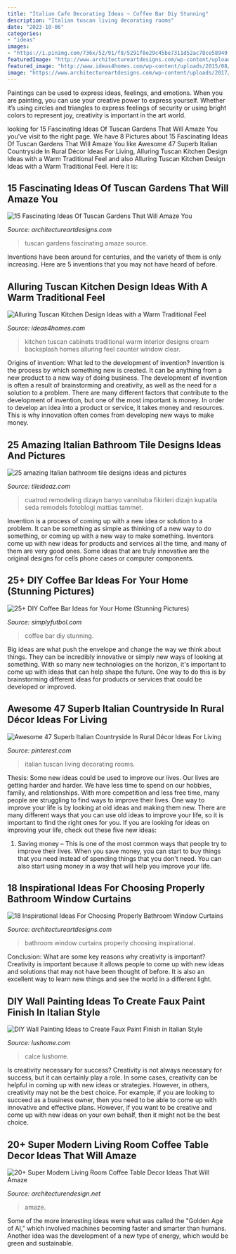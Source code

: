 ```yaml
---
title: "Italian Cafe Decorating Ideas ~ Coffee Bar Diy Stunning"
description: "Italian tuscan living decorating rooms"
date: "2023-10-06"
categories:
- "ideas"
images:
- "https://i.pinimg.com/736x/52/91/f8/5291f8e29c45be7311d52ac78ce58949.jpg"
featuredImage: "http://www.architectureartdesigns.com/wp-content/uploads/2016/11/4-32.jpg"
featured_image: "http://www.ideas4homes.com/wp-content/uploads/2015/08/Simple-White-Counter-and-Cabinets-near-Cream-Backsplash-near-Clear-Window-in-Tuscan-Kitchen-Design-Ideas.jpg"
image: "https://www.architectureartdesigns.com/wp-content/uploads/2017/05/9-23.jpg"
---
```



Paintings can be used to express ideas, feelings, and emotions.
When you are painting, you can use your creative power to express yourself. Whether it’s using circles and triangles to express feelings of security or using bright colors to represent joy, creativity is important in the art world.

	

		
looking for 15 Fascinating Ideas Of Tuscan Gardens That Will Amaze You you've visit to the right page. We have 8 Pictures about 15 Fascinating Ideas Of Tuscan Gardens That Will Amaze You like Awesome 47 Superb Italian Countryside In Rural Décor Ideas For Living, Alluring Tuscan Kitchen Design Ideas with a Warm Traditional Feel and also Alluring Tuscan Kitchen Design Ideas with a Warm Traditional Feel. Here it is:
		
    
## 15 Fascinating Ideas Of Tuscan Gardens That Will Amaze You

<img loading=lazy src="http://www.architectureartdesigns.com/wp-content/uploads/2016/11/4-32.jpg" onerror="this.onerror=null;this.src='https://tse2.mm.bing.net/th?id=OIP.xqLSEBZOZXDboemov8HDVwHaJ4&amp;pid=15.1';" alt="15 Fascinating Ideas Of Tuscan Gardens That Will Amaze You">

_Source: architectureartdesigns.com_

>tuscan gardens fascinating amaze source. 

	

Inventions have been around for centuries, and the variety of them is only increasing. Here are 5 inventions that you may not have heard of before.

    
## Alluring Tuscan Kitchen Design Ideas With A Warm Traditional Feel

<img loading=lazy src="http://www.ideas4homes.com/wp-content/uploads/2015/08/Simple-White-Counter-and-Cabinets-near-Cream-Backsplash-near-Clear-Window-in-Tuscan-Kitchen-Design-Ideas.jpg" onerror="this.onerror=null;this.src='https://tse3.mm.bing.net/th?id=OIP.B8ZJJ7P_PyXkg2TOWL0ALgHaFz&amp;pid=15.1';" alt="Alluring Tuscan Kitchen Design Ideas with a Warm Traditional Feel">

_Source: ideas4homes.com_

>kitchen tuscan cabinets traditional warm interior designs cream backsplash homes alluring feel counter window clear. 

	

Origins of invention: What led to the development of invention?
Invention is the process by which something new is created. It can be anything from a new product to a new way of doing business. The development of invention is often a result of brainstorming and creativity, as well as the need for a solution to a problem. There are many different factors that contribute to the development of invention, but one of the most important is money. In order to develop an idea into a product or service, it takes money and resources. This is why innovation often comes from developing new ways to make money.

    
## 25 Amazing Italian Bathroom Tile Designs Ideas And Pictures

<img loading=lazy src="https://www.tileideaz.com/wp-content/uploads/2015/10/the_bathroom_by_cuatrod.jpg" onerror="this.onerror=null;this.src='https://tse4.mm.bing.net/th?id=OIP.iERmQQKOHI7Uip0p7J87twHaI9&amp;pid=15.1';" alt="25 amazing Italian bathroom tile designs ideas and pictures">

_Source: tileideaz.com_

>cuatrod remodeling dizayn banyo vannituba fikirleri dizajn kupatila seda remodels fotoblogi mattias tammet. 

	

Invention is a process of coming up with a new idea or solution to a problem. It can be something as simple as thinking of a new way to do something, or coming up with a new way to make something. Inventors come up with new ideas for products and services all the time, and many of them are very good ones. Some ideas that are truly innovative are the original designs for cells phone cases or computer components.

    
## 25+ DIY Coffee Bar Ideas For Your Home (Stunning Pictures)

<img loading=lazy src="http://simplyfutbol.com/wp-content/uploads/2017/04/word-image-7.jpeg" onerror="this.onerror=null;this.src='https://tse3.mm.bing.net/th?id=OIP.Bf6AL0NVuq_EEHGwCK9aKQHaJ4&amp;pid=15.1';" alt="25+ DIY Coffee Bar Ideas for Your Home (Stunning Pictures)">

_Source: simplyfutbol.com_

>coffee bar diy stunning. 

	

Big ideas are what push the envelope and change the way we think about things. They can be incredibly innovative or simply new ways of looking at something. With so many new technologies on the horizon, it's important to come up with ideas that can help shape the future. One way to do this is by brainstorming different ideas for products or services that could be developed or improved.

    
## Awesome 47 Superb Italian Countryside In Rural Décor Ideas For Living

<img loading=lazy src="https://i.pinimg.com/736x/52/91/f8/5291f8e29c45be7311d52ac78ce58949.jpg" onerror="this.onerror=null;this.src='https://tse2.mm.bing.net/th?id=OIP.7mDdrEsE4614wWHs_A0xKAHaLX&amp;pid=15.1';" alt="Awesome 47 Superb Italian Countryside In Rural Décor Ideas For Living">

_Source: pinterest.com_

>italian tuscan living decorating rooms. 

	

Thesis: Some new ideas could be used to improve our lives.
Our lives are getting harder and harder. We have less time to spend on our hobbies, family, and relationships. With more competition and less free time, many people are struggling to find ways to improve their lives. One way to improve your life is by looking at old ideas and making them new. There are many different ways that you can use old ideas to improve your life, so it is important to find the right ones for you. If you are looking for ideas on improving your life, check out these five new ideas: 
1) Saving money – This is one of the most common ways that people try to improve their lives. When you save money, you can start to buy things that you need instead of spending things that you don't need. You can also start using money in a way that will help you improve your life.

    
## 18 Inspirational Ideas For Choosing Properly Bathroom Window Curtains

<img loading=lazy src="https://www.architectureartdesigns.com/wp-content/uploads/2017/05/9-23.jpg" onerror="this.onerror=null;this.src='https://tse4.mm.bing.net/th?id=OIP.OH4tNAvSDC5YTN70-CvkRwHaHa&amp;pid=15.1';" alt="18 Inspirational Ideas For Choosing Properly Bathroom Window Curtains">

_Source: architectureartdesigns.com_

>bathroom window curtains properly choosing inspirational. 

	

Conclusion: What are some key reasons why creativity is important?
Creativity is important because it allows people to come up with new ideas and solutions that may not have been thought of before. It is also an excellent way to learn new things and see the world in a different light.

    
## DIY Wall Painting Ideas To Create Faux Paint Finish In Italian Style

<img loading=lazy src="http://www.lushome.com/wp-content/uploads/2013/11/wall-painting-ideas-interior-decorating-8.jpg" onerror="this.onerror=null;this.src='https://tse3.mm.bing.net/th?id=OIP.sbAFFQAd6SJX6WvmIKa7OgAAAA&amp;pid=15.1';" alt="DIY Wall Painting Ideas to Create Faux Paint Finish in Italian Style">

_Source: lushome.com_

>calce lushome. 

	

Is creativity necessary for success?
Creativity is not always necessary for success, but it can certainly play a role. In some cases, creativity can be helpful in coming up with new ideas or strategies. However, in others, creativity may not be the best choice. For example, if you are looking to succeed as a business owner, then you need to be able to come up with innovative and effective plans. However, if you want to be creative and come up with new ideas on your own behalf, then it might not be the best choice.

    
## 20+ Super Modern Living Room Coffee Table Decor Ideas That Will Amaze

<img loading=lazy src="https://cdn.architecturendesign.net/wp-content/uploads/2015/11/AD-13-fancy-coffee-table-decor.jpg" onerror="this.onerror=null;this.src='https://tse1.mm.bing.net/th?id=OIP.C2SQ-Qfx0lwjdld0MDNhPwHaHa&amp;pid=15.1';" alt="20+ Super Modern Living Room Coffee Table Decor Ideas That Will Amaze">

_Source: architecturendesign.net_

>amaze. 

	

Some of the more interesting ideas were what was called the "Golden Age of AI," which involved machines becoming faster and smarter than humans. Another idea was the development of a new type of energy, which would be green and sustainable.

